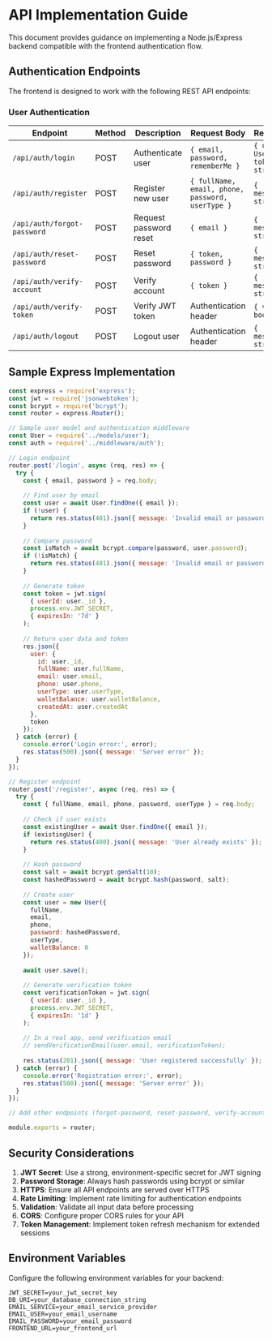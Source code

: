 # API Implementation Guide

This document provides guidance on implementing a Node.js/Express backend compatible with the frontend authentication flow.

## Authentication Endpoints

The frontend is designed to work with the following REST API endpoints:

### User Authentication

| Endpoint | Method | Description | Request Body | Response |
|----------|--------|-------------|-------------|----------|
| `/api/auth/login` | POST | Authenticate user | `{ email, password, rememberMe }` | `{ user: User, token: string }` |
| `/api/auth/register` | POST | Register new user | `{ fullName, email, phone, password, userType }` | `{ message: string }` |
| `/api/auth/forgot-password` | POST | Request password reset | `{ email }` | `{ message: string }` |
| `/api/auth/reset-password` | POST | Reset password | `{ token, password }` | `{ message: string }` |
| `/api/auth/verify-account` | POST | Verify account | `{ token }` | `{ message: string }` |
| `/api/auth/verify-token` | POST | Verify JWT token | Authentication header | `{ valid: boolean }` |
| `/api/auth/logout` | POST | Logout user | Authentication header | `{ message: string }` |

## Sample Express Implementation

```javascript
const express = require('express');
const jwt = require('jsonwebtoken');
const bcrypt = require('bcrypt');
const router = express.Router();

// Sample user model and authentication middleware
const User = require('../models/user');
const auth = require('../middleware/auth');

// Login endpoint
router.post('/login', async (req, res) => {
  try {
    const { email, password } = req.body;
    
    // Find user by email
    const user = await User.findOne({ email });
    if (!user) {
      return res.status(401).json({ message: 'Invalid email or password' });
    }
    
    // Compare password
    const isMatch = await bcrypt.compare(password, user.password);
    if (!isMatch) {
      return res.status(401).json({ message: 'Invalid email or password' });
    }
    
    // Generate token
    const token = jwt.sign(
      { userId: user._id },
      process.env.JWT_SECRET,
      { expiresIn: '7d' }
    );
    
    // Return user data and token
    res.json({
      user: {
        id: user._id,
        fullName: user.fullName,
        email: user.email,
        phone: user.phone,
        userType: user.userType,
        walletBalance: user.walletBalance,
        createdAt: user.createdAt
      },
      token
    });
  } catch (error) {
    console.error('Login error:', error);
    res.status(500).json({ message: 'Server error' });
  }
});

// Register endpoint
router.post('/register', async (req, res) => {
  try {
    const { fullName, email, phone, password, userType } = req.body;
    
    // Check if user exists
    const existingUser = await User.findOne({ email });
    if (existingUser) {
      return res.status(400).json({ message: 'User already exists' });
    }
    
    // Hash password
    const salt = await bcrypt.genSalt(10);
    const hashedPassword = await bcrypt.hash(password, salt);
    
    // Create user
    const user = new User({
      fullName,
      email,
      phone,
      password: hashedPassword,
      userType,
      walletBalance: 0
    });
    
    await user.save();
    
    // Generate verification token
    const verificationToken = jwt.sign(
      { userId: user._id },
      process.env.JWT_SECRET,
      { expiresIn: '1d' }
    );
    
    // In a real app, send verification email
    // sendVerificationEmail(user.email, verificationToken);
    
    res.status(201).json({ message: 'User registered successfully' });
  } catch (error) {
    console.error('Registration error:', error);
    res.status(500).json({ message: 'Server error' });
  }
});

// Add other endpoints (forgot-password, reset-password, verify-account, etc.)

module.exports = router;
```

## Security Considerations

1. **JWT Secret**: Use a strong, environment-specific secret for JWT signing
2. **Password Storage**: Always hash passwords using bcrypt or similar
3. **HTTPS**: Ensure all API endpoints are served over HTTPS
4. **Rate Limiting**: Implement rate limiting for authentication endpoints
5. **Validation**: Validate all input data before processing
6. **CORS**: Configure proper CORS rules for your API
7. **Token Management**: Implement token refresh mechanism for extended sessions

## Environment Variables

Configure the following environment variables for your backend:

```env
JWT_SECRET=your_jwt_secret_key
DB_URI=your_database_connection_string
EMAIL_SERVICE=your_email_service_provider
EMAIL_USER=your_email_username
EMAIL_PASSWORD=your_email_password
FRONTEND_URL=your_frontend_url
```
